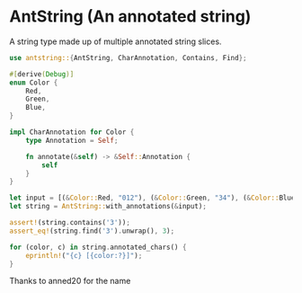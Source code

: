 # AntString (An annotated string)

A string type made up of multiple annotated string slices.

```rust
use antstring::{AntString, CharAnnotation, Contains, Find};

#[derive(Debug)]
enum Color {
    Red,
    Green,
    Blue,
}

impl CharAnnotation for Color {
    type Annotation = Self;

    fn annotate(&self) -> &Self::Annotation {
        self
    }
}

let input = [(&Color::Red, "012"), (&Color::Green, "34"), (&Color::Blue, "5")];
let string = AntString::with_annotations(&input);

assert!(string.contains('3'));
assert_eq!(string.find('3').unwrap(), 3);

for (color, c) in string.annotated_chars() {
    eprintln!("{c} [{color:?}]");
}
```

Thanks to anned20 for the name

